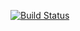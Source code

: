 [![Build Status](https://travis-ci.org/EfunMa/110Lab5.svg?branch=master)](https://travis-ci.org/EfunMa/110Lab5)
